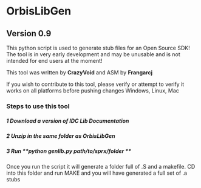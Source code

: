 # OrbisLibGen
## Version 0.9

This python script is used to generate stub files for an Open Source SDK!
The tool is in very early development and may be unusable and is not intended for end users at the moment!

This tool was written by **CrazyVoid** 
 and ASM by **Frangarcj**

If you wish to contribute to this tool, please verify or attempt to verify it works on all platforms before pushing changes
Windows, Linux, Mac



### Steps to use this tool

##### 1 Download a version of IDC Lib Documentation
##### 2 Unzip in the same folder as OrbisLibGen
##### 3 Run **python genlib.py path/to/sprx/folder **


Once you run the script it will generate a folder full of .S and a makefile.
CD into this folder and run MAKE and you will have generated a full set of .a stubs